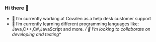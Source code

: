 ### Hi there 👋

- 🔭 I’m currently working at Covalen as a help desk customer support
- 🌱 I’m currently learning different programming languages like: Java,C++,C#,JavaScript and more.
  */ 👯 I’m looking to collaborate on developing and testing**
  

